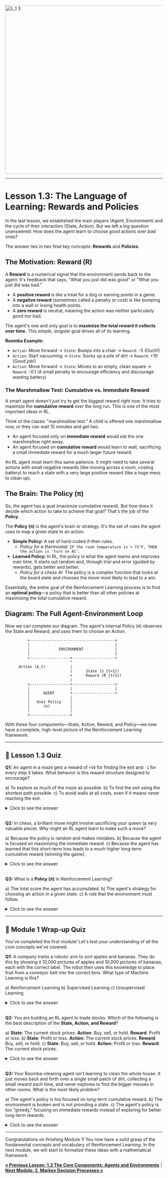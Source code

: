 <img width="1024" height="538" alt="L_1 3" src="https://github.com/user-attachments/assets/cb66a744-8180-48e2-bdeb-d9a679974141" />


---

# Lesson 1.3: The Language of Learning: Rewards and Policies

In the last lesson, we established the main players (Agent, Environment) and the cycle of their interaction (State, Action). But we left a big question unanswered: How does the agent learn to choose *good* actions over *bad* ones?

The answer lies in two final key concepts: **Rewards** and **Policies**.

## The Motivation: Reward (R)

A **Reward** is a numerical signal that the environment sends back to the agent. It's feedback that says, "What you just did was good" or "What you just did was bad."

*   A **positive reward** is like a treat for a dog or earning points in a game.
*   A **negative reward** (sometimes called a penalty or cost) is like bumping into a wall or losing health points.
*   A **zero reward** is neutral, meaning the action was neither particularly good nor bad.

The agent's one and only goal is to **maximize the total reward it collects over time.** This simple, singular goal drives all of its learning.

**Roomba Example:**
*   `Action`: Move forward -> `State`: Bumps into a chair -> `Reward`: -5 (Ouch!)
*   `Action`: Start vacuuming -> `State`: Sucks up a pile of dirt -> `Reward`: +10 (Good job!)
*   `Action`: Move forward -> `State`: Moves to an empty, clean square -> `Reward`: -0.1 (A small penalty to encourage efficiency and discourage wasting battery)

### The Marshmallow Test: Cumulative vs. Immediate Reward

A smart agent doesn't just try to get the biggest reward *right now*. It tries to maximize the **cumulative reward** over the long run. This is one of the most important ideas in RL.

Think of the classic "marshmallow test." A child is offered one marshmallow now, or they can wait 15 minutes and get two.

*   An agent focused only on **immediate reward** would eat the one marshmallow right away.
*   An agent focused on **cumulative reward** would learn to wait, sacrificing a small immediate reward for a much larger future reward.

An RL agent must learn this same patience. It might need to take several actions with small negative rewards (like moving across a room, costing battery) to reach a state with a very large positive reward (like a huge mess to clean up).

## The Brain: The Policy (π)

So, the agent has a goal (maximize cumulative reward). But how does it decide which action to take to achieve that goal? That's the job of the **Policy**.

The **Policy (π)** is the agent's brain or strategy. It's the set of rules the agent uses to map a given state to an action.

*   **Simple Policy:** A set of hard-coded if-then rules.
    *   *Policy for a thermostat:* `IF the room temperature is > 72°F, THEN the action is 'turn on AC'.`
*   **Learned Policy:** In RL, the policy is what the agent learns and improves over time. It starts out random and, through trial and error (guided by rewards), gets better and better.
    *   *Policy for a chess AI:* The policy is a complex function that looks at the board state and chooses the move most likely to lead to a win.

Essentially, the entire goal of the Reinforcement Learning process is to find an **optimal policy**—a policy that is better than all other policies at maximizing the total cumulative reward.

## Diagram: The Full Agent-Environment Loop

Now we can complete our diagram. The agent's internal Policy (π) observes the State and Reward, and uses them to choose an Action.

```
          +--------------------------------------+
          |                                      |
          |             ENVIRONMENT              |
          |                                      |
          +------------------+-------------------+
                             ^
      Action (A_t)           |
                             |      State (S_{t+1})
                             +      Reward (R_{t+1})
                             |
          +------------------+-------------------+
          |                  |                   |
          |      AGENT       +-------------------+
          |                  |
          |   Uses Policy    |
          |      (π)         |
          |                  |
          +------------------+
```

With these four components—State, Action, Reward, and Policy—we now have a complete, high-level picture of the Reinforcement Learning framework.

---

## 📝 Lesson 1.3 Quiz

**Q1:** An agent in a maze gets a reward of `+50` for finding the exit and `-1` for every step it takes. What behavior is this reward structure designed to encourage?

a) To explore as much of the maze as possible.
b) To find the exit using the shortest path possible.
c) To avoid walls at all costs, even if it means never reaching the exit.

<details>
  <summary>Click to see the answer</summary>
  
  **Answer: b) To find the exit using the shortest path possible.**
  
  *Explanation:* The agent gets a big reward for the goal, but it is penalized for every action it takes. This incentivizes the agent not just to find the exit, but to do so efficiently, minimizing the number of steps to maximize its total score (`50 - number_of_steps`).
</details>

<br>

**Q2:** In chess, a brilliant move might involve sacrificing your queen (a very valuable piece). Why might an RL agent learn to make such a move?

a) Because the policy is random and makes mistakes.
b) Because the agent is focused on maximizing the immediate reward.
c) Because the agent has learned that this short-term loss leads to a much higher long-term cumulative reward (winning the game).

<details>
  <summary>Click to see the answer</summary>
  
  **Answer: c) Because the agent has learned that this short-term loss leads to a much higher long-term cumulative reward (winning the game).**

  *Explanation:* This is a perfect example of the "marshmallow test." Sacrificing the queen is a huge immediate penalty, but if the agent's policy has learned that this move opens up a path to checkmate a few turns later, it will choose the action that maximizes its chances of winning in the long run.
</details>

<br>

**Q3:** What is a **Policy (π)** in Reinforcement Learning?

a) The total score the agent has accumulated.
b) The agent's strategy for choosing an action in a given state.
c) A rule that the environment must follow.

<details>
  <summary>Click to see the answer</summary>
  
  **Answer: b) The agent's strategy for choosing an action in a given state.**

  *Explanation:* The policy is the core of the agent's decision-making. It's the function or "brain" that maps what the agent sees (the state) to what it does (the action).
</details>

---

## 🏁 Module 1 Wrap-up Quiz

You've completed the first module! Let's test your understanding of all the core concepts we've covered.

**Q1:** A company trains a robotic arm to sort apples and bananas. They do this by showing it 10,000 pictures of apples and 10,000 pictures of bananas, each with the correct label. The robot then uses this knowledge to place fruit from a conveyor belt into the correct bins. What type of Machine Learning is this?

a) Reinforcement Learning
b) Supervised Learning
c) Unsupervised Learning

<details>
  <summary>Click to see the answer</summary>
  
  **Answer: b) Supervised Learning**
  
  *Explanation:* The key is that the robot was trained on a pre-existing, labeled dataset ("pictures of apples... with the correct label"). It's learning to classify from a "teacher," not through its own trial and error. If, instead, the robot learned by trying to pick up fruit and getting a reward for placing it in the correct bin, that *would* be Reinforcement Learning. (Lesson 1.1)
</details>

<br>

**Q2:** You are building an RL agent to trade stocks. Which of the following is the best description of the **State, Action, and Reward**?

a) **State**: The current stock prices. **Action**: Buy, sell, or hold. **Reward**: Profit or loss.
b) **State**: Profit or loss. **Action**: The current stock prices. **Reward**: Buy, sell, or hold.
c) **State**: Buy, sell, or hold. **Action**: Profit or loss. **Reward**: The current stock prices.

<details>
  <summary>Click to see the answer</summary>
  
  **Answer: a) State: The current stock prices. Action: Buy, sell, or hold. Reward: Profit or loss.**

  *Explanation:* The **State** is what the agent observes to make a decision (stock prices, market trends, etc.). The **Action** is the decision it makes (buy, sell, hold). The **Reward** is the feedback it receives based on that action's outcome (the money it made or lost). (Lesson 1.2 & 1.3)
</details>

<br>

**Q3:** Your Roomba-cleaning agent isn't learning to clean the whole house. It just moves back and forth over a single small patch of dirt, collecting a small reward each time, and never explores to find the bigger messes in other rooms. What is the most likely problem?

a) The agent's policy is too focused on long-term cumulative reward.
b) The environment is broken and is not providing a state.
c) The agent's policy is too "greedy," focusing on immediate rewards instead of exploring for better long-term rewards.

<details>
  <summary>Click to see the answer</summary>
  
  **Answer: c) The agent's policy is too "greedy," focusing on immediate rewards instead of exploring for better long-term rewards.**

  *Explanation:* This is a classic RL challenge. The agent has found a "local maximum"—a strategy that gives it a small, reliable reward. It hasn't learned to make the short-term sacrifice (moving away from the known dirt and getting zero reward) to potentially find a much larger reward elsewhere. This is the "one marshmallow now" problem. (Lesson 1.3)
</details>

---

Congratulations on finishing Module 1! You now have a solid grasp of the fundamental concepts and vocabulary of Reinforcement Learning. In the next module, we will start to formalize these ideas with a mathematical framework.

[**&laquo; Previous Lesson: 1.2 The Core Components: Agents and Environments**](Lesson_1.2.md) | [**Next Module: 2. Markov Decision Processes &raquo;**](../../module-02-mdps/01-markov-property.md)
